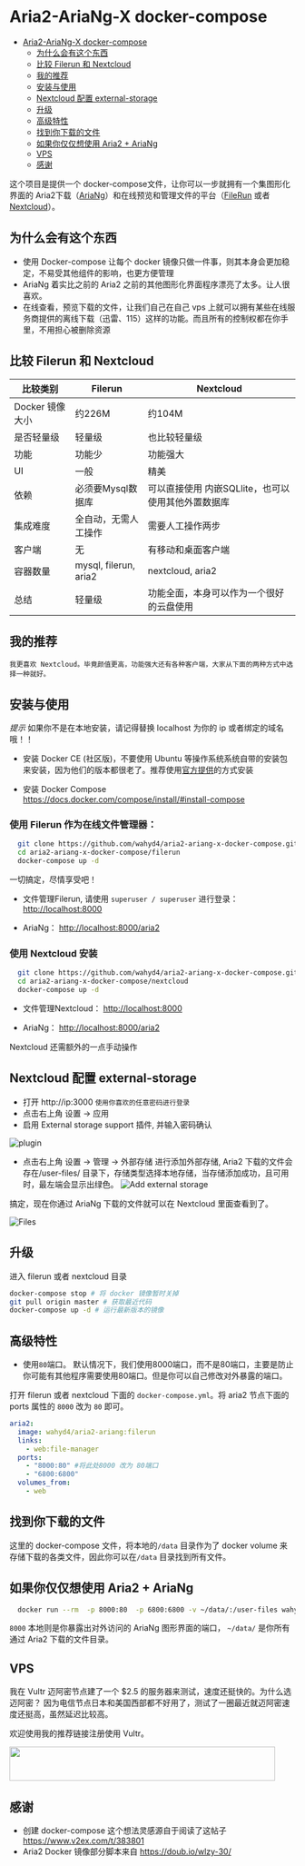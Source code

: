 # Aria2-AriaNg-X docker-compose

<!-- TOC -->

- [Aria2-AriaNg-X docker-compose](#aria2-ariang-x-docker-compose)
  - [为什么会有这个东西](#为什么会有这个东西)
  - [比较 Filerun 和 Nextcloud](#比较-filerun-和-nextcloud)
  - [我的推荐](#我的推荐)
  - [安装与使用](#安装与使用)
  - [Nextcloud 配置 external-storage](#nextcloud-配置-external-storage)
  - [升级](#升级)
  - [高级特性](#高级特性)
  - [找到你下载的文件](#找到你下载的文件)
  - [如果你仅仅想使用 Aria2 + AriaNg](#如果你仅仅想使用-aria2--ariang)
  - [VPS](#vps)
  - [感谢](#感谢)

<!-- /TOC -->

这个项目是提供一个 docker-compose文件，让你可以一步就拥有一个集图形化界面的 Aria2下载（[AriaNg](https://github.com/mayswind/AriaNg)）和在线预览和管理文件的平台（[FileRun](https://www.filerun.com/) 或者 [Nextcloud](https://nextcloud.com/)）。


## 为什么会有这个东西
  * 使用 Docker-compose 让每个 docker 镜像只做一件事，则其本身会更加稳定，不易受其他组件的影响，也更方便管理
  * AriaNg 着实比之前的 Aria2 之前的其他图形化界面程序漂亮了太多。让人很喜欢。
  * 在线查看，预览下载的文件，让我们自己在自己 vps 上就可以拥有某些在线服务商提供的离线下载（迅雷、115）这样的功能。而且所有的控制权都在你手里，不用担心被删除资源

## 比较 Filerun 和 Nextcloud

|比较类别 | Filerun | Nextcloud |
|---- | --- | --- |
|Docker 镜像大小| 约226M | 约104M |
|是否轻量级| 轻量级 | 也比较轻量级 |
|功能| 功能少 | 功能强大 |
|UI| 一般 | 精美 |
|依赖| 必须要Mysql数据库 | 可以直接使用 内嵌SQLlite，也可以使用其他外置数据库 |
|集成难度|全自动，无需人工操作|需要人工操作两步|
|客户端|无|有移动和桌面客户端|
|容器数量|mysql, filerun, aria2|nextcloud, aria2|
|总结|轻量级|功能全面，本身可以作为一个很好的云盘使用|


## 我的推荐

    我更喜欢 Nextcloud。毕竟颜值更高，功能强大还有各种客户端，大家从下面的两种方式中选择一种就好。

## 安装与使用

  *提示* 如果你不是在本地安装，请记得替换 localhost 为你的 ip 或者绑定的域名哦！！

  * 安装 Docker CE (社区版)，不要使用 Ubuntu 等操作系统系统自带的安装包来安装，因为他们的版本都很老了。推荐使用[官方提供](https://docs.docker.com/engine/installation/linux/docker-ce/ubuntu/)的方式安装

  * 安装 Docker Compose <https://docs.docker.com/compose/install/#install-compose>

  ###  使用 **Filerun** 作为在线文件管理器：
  ```bash
    git clone https://github.com/wahyd4/aria2-ariang-x-docker-compose.git
    cd aria2-ariang-x-docker-compose/filerun
    docker-compose up -d
  ```
  一切搞定，尽情享受吧！

  * 文件管理Filerun, 请使用 `superuser / superuser` 进行登录： <http://localhost:8000>

  * AriaNg： <http://localhost:8000/aria2>

  ### 使用 **Nextcloud** 安装
  ```bash
    git clone https://github.com/wahyd4/aria2-ariang-x-docker-compose.git
    cd aria2-ariang-x-docker-compose/nextcloud
    docker-compose up -d
  ```
  * 文件管理Nextcloud： <http://localhost:8000>

  * AriaNg： <http://localhost:8000/aria2>

  Nextcloud 还需额外的一点手动操作
## Nextcloud 配置 external-storage
  * 打开 http://ip:3000 `使用你喜欢的任意密码进行登录`
  * 点击右上角 设置 -> 应用
  * 启用 External storage support 插件, 并输入密码确认

  ![plugin](https://raw.githubusercontent.com/wahyd4/aria2-ariang-x-docker-compose/master/images/nextcloud/external-storage.png)
  * 点击右上角 设置 -> 管理 -> 外部存储 进行添加外部存储, Aria2 下载的文件会存在/user-files/ 目录下，存储类型选择本地存储，当存储添加成功，且可用时，最左端会显示出绿色。
  ![Add external storage](https://raw.githubusercontent.com/wahyd4/aria2-ariang-x-docker-compose/master/images/nextcloud/config-storage.png)

  搞定，现在你通过 AriaNg 下载的文件就可以在 Nextcloud 里面查看到了。

  ![Files](https://raw.githubusercontent.com/wahyd4/aria2-ariang-x-docker-compose/master/images/nextcloud/downloads-folder.png)

## 升级
  进入 filerun 或者 nextcloud 目录
  ```bash
  docker-compose stop # 将 docker 镜像暂时关掉
  git pull origin master # 获取最近代码
  docker-compose up -d # 运行最新版本的镜像
  ```

## 高级特性
  * 使用`80`端口。 默认情况下，我们使用8000端口，而不是80端口，主要是防止你可能有其他程序需要使用80端口。但是你可以自己修改对外暴露的端口。

  打开 filerun 或者 nextcloud 下面的 `docker-compose.yml`。将 aria2 节点下面的 ports 属性的 `8000` 改为 `80` 即可。

  ```yaml
  aria2:
    image: wahyd4/aria2-ariang:filerun
    links:
      - web:file-manager
    ports:
      - "8000:80" #将此处8000 改为 80端口
      - "6800:6800"
    volumes_from:
      - web
  ```

## 找到你下载的文件

  这里的 docker-compose 文件，将本地的`/data` 目录作为了 docker volume 来存储下载的各类文件，因此你可以在`/data` 目录找到所有文件。

## 如果你仅仅想使用 Aria2 + AriaNg
  ```bash
    docker run --rm  -p 8000:80  -p 6800:6800 -v ~/data/:/user-files wahyd4/aria2-ariang
  ```
  `8000` 本地则是你暴露出对外访问的 AriaNg 图形界面的端口， `~/data/` 是你所有通过 Aria2 下载的文件目录。
## VPS

  我在 Vultr 迈阿密节点建了一个 $2.5 的服务器来测试，速度还挺快的。为什么选迈阿密？ 因为电信节点日本和美国西部都不好用了，测试了一圈最近就迈阿密速度还挺高，虽然延迟比较高。

  欢迎使用我的推荐链接注册使用 Vultr。

  <a href="https://www.vultr.com/?ref=6908774"><img src="https://www.vultr.com/media/banner_2.png" width="468" height="60"></a>

## 感谢

  * 创建 docker-compose 这个想法灵感源自于阅读了这帖子 <https://www.v2ex.com/t/383801>
  * Aria2 Docker 镜像部分脚本来自 <https://doub.io/wlzy-30/>



